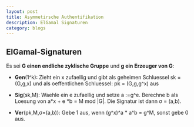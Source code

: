 ```yaml
---
layout: post
title: Asymmetirsche Authentifikation
description: ElGamal Signaturen
category: blogs
---
```


## ElGamal-Signaturen

Es sei **G einen endliche zyklische Gruppe** und **g ein Erzeuger von G**:

* **Gen**(1^k): Zieht ein x zufaellig und gibt als geheimen Schluessel sk = (G,g,x) und als oeffentlichen Schluessel: pk = (G,g,g^x) aus


* **Sig**(sk,M): Waehle ein e zufaellig und setze a :=g^e. Berechne b als Loesung von a*x + e *b = M mod |G|. Die Signatur ist dann σ  = (a,b).


* **Ver**(pk,M,σ=(a,b)): Gebe 1 aus, wenn (g^x)^a * a^b = g^M, sonst gebe 0 aus.


[Yange]:    http://camscofie.github.io  "Yange"
